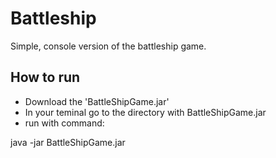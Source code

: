 # Battleship
Simple, console version of the battleship game.
## How to run
- Download the 'BattleShipGame.jar'
- In your teminal go to the directory with BattleShipGame.jar
- run with command:

java -jar BattleShipGame.jar
